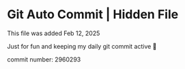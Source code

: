 # Git Auto Commit | Hidden File

This file was added Feb 12, 2025

Just for fun and keeping my daily git commit active 🤪

commit number: 2960293
